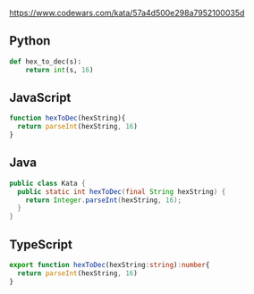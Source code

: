 https://www.codewars.com/kata/57a4d500e298a7952100035d

## Python
```python
def hex_to_dec(s):
    return int(s, 16)
```

## JavaScript
```js
function hexToDec(hexString){
  return parseInt(hexString, 16)
}
```

## Java
```java
public class Kata {
  public static int hexToDec(final String hexString) {
    return Integer.parseInt(hexString, 16);
  }
}
```

## TypeScript
```ts
export function hexToDec(hexString:string):number{
  return parseInt(hexString, 16)
}
```